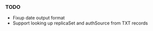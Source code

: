 ### TODO
 - Fixup date output format
 - Support looking up replicaSet and authSource from TXT records
